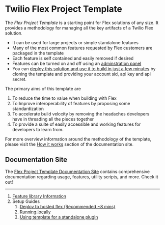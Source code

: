 # Twilio Flex Project Template

The _Flex Project Template_ is a starting point for Flex solutions of any size. It provides a methodology for managing all the key artifacts of a Twilio Flex solution.  

- It can be used for large projects or simple standalone features
- Many of the most common features requested by Flex customers are packaged in the template
- Each feature is self contained and easily removed if desired  
- Features can be turned on and off using an [adminstration panel](https://twilio-professional-services.github.io/flex-project-template/feature-library/admin-ui)
- You can [deploy this solution and use it to build in just a few minutes](https://twilio-professional-services.github.io/flex-project-template/setup-guides/deploy-to-hosted-flex) by cloning the template and providing your account sid, api key and api secret.

The primary aims of this template are

1. To reduce the time to value when building with Flex
2. To Improve interoperability of features by proposing some standardization
3. To accelerate build velocity by removing the headaches developers have in threading all the pieces together
4. To provide a suite of easily accessible and working features for developers to learn from.

For more overview information around the methodology of the template, please visit the [How it works](https://twilio-professional-services.github.io/flex-project-template/how-it-works/overview) section of the documentation site.

## Documentation Site

The [Flex Project Template Documentation Site](https://twilio-professional-services.github.io/flex-project-template/) contains comprehensive documentation regarding usage, features, utility scripts, and more. Check it out!

---

1. [Feature library Information](https://twilio-professional-services.github.io/flex-project-template/feature-library/overview)
2. Setup Guides
   1. [Deploy to hosted flex (Recommended ~8 mins)](https://twilio-professional-services.github.io/flex-project-template/setup-guides/deploy-to-hosted-flex)
   2. [Running locally](https://twilio-professional-services.github.io/flex-project-template/setup-guides/local-setup-and-use)
   3. [Using template for a standalone plugin](https://twilio-professional-services.github.io/flex-project-template/setup-guides/standalone-plugin-usage)


